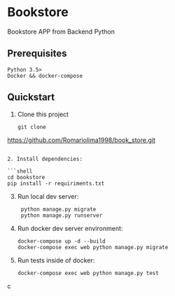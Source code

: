 # Bookstore

Bookstore APP from Backend Python 

## Prerequisites

```
Python 3.5>
Docker && docker-compose

```

## Quickstart

1. Clone this project

   ```shell
   git clone 
https://github.com/Romariolima1998/book_store.git
   ```

2. Install dependencies:

   ```shell
   cd bookstore
   pip install -r requiriments.txt
   ```

3. Run local dev server:

   ```shell
    python manage.py migrate
    python manage.py runserver
   ```
   
4. Run docker dev server environment:

   ```shell
   docker-compose up -d --build 
   docker-compose exec web python manage.py migrate
   ```

5. Run tests inside of docker:

   ```shell
   docker-compose exec web python manage.py test
   ```
c


